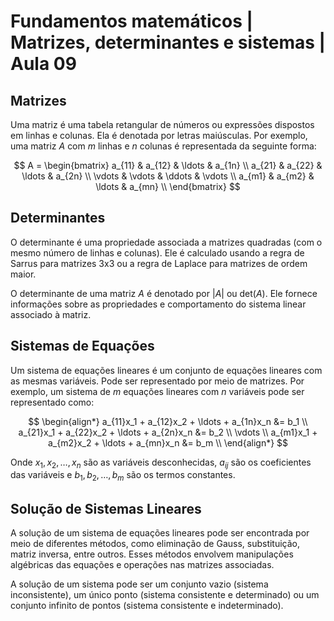 # Fundamentos matemáticos | Matrizes, determinantes e sistemas | Aula 09

## Matrizes

Uma matriz é uma tabela retangular de números ou expressões dispostos em linhas e colunas. Ela é denotada por letras maiúsculas. Por exemplo, uma matriz $A$ com $m$ linhas e $n$ colunas é representada da seguinte forma:

$$
A = \begin{bmatrix}
a_{11} & a_{12} & \ldots & a_{1n} \\
a_{21} & a_{22} & \ldots & a_{2n} \\
\vdots & \vdots & \ddots & \vdots \\
a_{m1} & a_{m2} & \ldots & a_{mn} \\
\end{bmatrix}
$$

## Determinantes

O determinante é uma propriedade associada a matrizes quadradas (com o mesmo número de linhas e colunas). Ele é calculado usando a regra de Sarrus para matrizes 3x3 ou a regra de Laplace para matrizes de ordem maior.

O determinante de uma matriz $A$ é denotado por $|A|$ ou $\text{det}(A)$. Ele fornece informações sobre as propriedades e comportamento do sistema linear associado à matriz.

## Sistemas de Equações

Um sistema de equações lineares é um conjunto de equações lineares com as mesmas variáveis. Pode ser representado por meio de matrizes. Por exemplo, um sistema de $m$ equações lineares com $n$ variáveis pode ser representado como:

$$
\begin{align*}
a_{11}x_1 + a_{12}x_2 + \ldots + a_{1n}x_n &= b_1 \\
a_{21}x_1 + a_{22}x_2 + \ldots + a_{2n}x_n &= b_2 \\
\vdots \\
a_{m1}x_1 + a_{m2}x_2 + \ldots + a_{mn}x_n &= b_m \\
\end{align*}
$$

Onde $x_1, x_2, \ldots, x_n$ são as variáveis desconhecidas, $a_{ij}$ são os coeficientes das variáveis e $b_1, b_2, \ldots, b_m$ são os termos constantes.

## Solução de Sistemas Lineares

A solução de um sistema de equações lineares pode ser encontrada por meio de diferentes métodos, como eliminação de Gauss, substituição, matriz inversa, entre outros. Esses métodos envolvem manipulações algébricas das equações e operações nas matrizes associadas.

A solução de um sistema pode ser um conjunto vazio (sistema inconsistente), um único ponto (sistema consistente e determinado) ou um conjunto infinito de pontos (sistema consistente e indeterminado).
